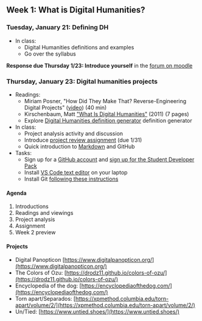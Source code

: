 ## Week 1: What is Digital Humanities?

### Tuesday, January 21: Defining DH

- In class:
    - Digital Humanities definitions and examples
    - Go over the syllabus

**Response due Thursday 1/23: Introduce yourself** in the [forum on moodle](https://moodle.brynmawr.edu/mod/forum/discuss.php?d=67410#p120236)

### Thursday, January 23: Digital humanities projects
- Readings:
    - Miriam Posner, "How Did They Make That? Reverse-Engineering Digital Projects" ([video](https://miriamposner.com/blog/how-did-they-make-that-the-video/)) (40 min)
    - Kirschenbaum, Matt ["What Is Digital Humanities"](https://mkirschenbaum.wordpress.com/wp-content/uploads/2011/03/ade-final.pdf) (2011)  (7 pages)
    - Explore [Digital Humanities definition generator](https://whatisdigitalhumanities.com/) definition generator
- In class:
    - Project analysis activity and discussion
    - Introduce [project review assignment](../assignments/review.md) (due 1/31)
    - Quick introduction to [Markdown](https://www.markdownguide.org/getting-started/) and GitHub
- Tasks:
    - Sign up for a [GitHub account](https://github.com/) and [sign up for the Student Developer Pack](https://education.github.com/pack)
    - Install [VS Code text editor](https://code.visualstudio.com/) on your laptop
    - Install Git [following these instructions](../resources/installation.md)

#### Agenda

1. Introductions
2. Readings and viewings
3. Project analysis
4. Assignment
5. Week 2 preview

#### Projects

- Digital Panopticon [https://www.digitalpanopticon.org/](https://www.digitalpanopticon.org/)
- The Colors of Ozu: [https://drodz11.github.io/colors-of-ozu/](https://drodz11.github.io/colors-of-ozu/)
- Encyclopedia of the dog: [https://encyclopediaofthedog.com/](https://encyclopediaofthedog.com/)
- Torn apart/Separados: [https://xpmethod.columbia.edu/torn-apart/volume/2/](https://xpmethod.columbia.edu/torn-apart/volume/2/)
- Un/Tied: [https://www.untied.shoes/](https://www.untied.shoes/)